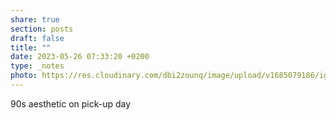 ```yaml
---
share: true
section: posts
draft: false
title: ""
date: 2023-05-26 07:33:20 +0200
type: _notes
photo: https://res.cloudinary.com/dbi2zounq/image/upload/v1685079186/igdautzrtoadexzdlbhs.jpg
---
```


90s aesthetic on pick-up day
